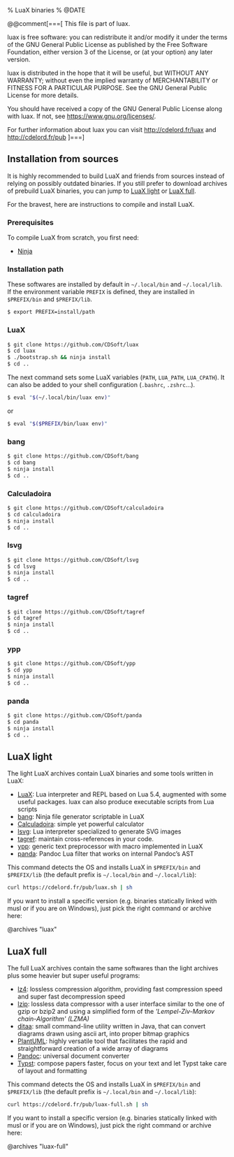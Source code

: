 % LuaX binaries
% @DATE

@@comment[===[
This file is part of luax.

luax is free software: you can redistribute it and/or modify
it under the terms of the GNU General Public License as published by
the Free Software Foundation, either version 3 of the License, or
(at your option) any later version.

luax is distributed in the hope that it will be useful,
but WITHOUT ANY WARRANTY; without even the implied warranty of
MERCHANTABILITY or FITNESS FOR A PARTICULAR PURPOSE.  See the
GNU General Public License for more details.

You should have received a copy of the GNU General Public License
along with luax.  If not, see <https://www.gnu.org/licenses/>.

For further information about luax you can visit
http://cdelord.fr/luax and http://cdelord.fr/pub
]===]

## Installation from sources

It is highly recommended to build LuaX and friends from sources instead of relying on possibly outdated binaries.
If you still prefer to download archives of prebuild LuaX binaries,
you can jump to [LuaX light](#luax-light) or [LuaX full](#luax-full).

For the bravest, here are instructions to compile and install LuaX.

### Prerequisites

To compile LuaX from scratch, you first need:

- [Ninja](https://ninja-build.org/)

### Installation path

These softwares are installed by default in `~/.local/bin` and `~/.local/lib`.
If the environment variable `PREFIX` is defined, they are installed in `$PREFIX/bin` and `$PREFIX/lib`.

``` sh
$ export PREFIX=install/path
```

### LuaX

``` sh
$ git clone https://github.com/CDSoft/luax
$ cd luax
$ ./bootstrap.sh && ninja install
$ cd ..
```

The next command sets some LuaX variables (`PATH`, `LUA_PATH`, `LUA_CPATH`).
It can also be added to your shell configuration (`.bashrc`, `.zshrc`...).

``` sh
$ eval "$(~/.local/bin/luax env)"
```

or

``` sh
$ eval "$($PREFIX/bin/luax env)"
```

### bang

``` sh
$ git clone https://github.com/CDSoft/bang
$ cd bang
$ ninja install
$ cd ..
```

### Calculadoira

``` sh
$ git clone https://github.com/CDSoft/calculadoira
$ cd calculadoira
$ ninja install
$ cd ..
```

### lsvg

``` sh
$ git clone https://github.com/CDSoft/lsvg
$ cd lsvg
$ ninja install
$ cd ..
```

### tagref

``` sh
$ git clone https://github.com/CDSoft/tagref
$ cd tagref
$ ninja install
$ cd ..
```

### ypp

``` sh
$ git clone https://github.com/CDSoft/ypp
$ cd ypp
$ ninja install
$ cd ..
```

### panda

``` sh
$ git clone https://github.com/CDSoft/panda
$ cd panda
$ ninja install
$ cd ..
```

## LuaX light

The light LuaX archives contain LuaX binaries and some tools written in LuaX:

- [LuaX](https://cdelord.fr/luax): Lua interpreter and REPL based on Lua 5.4, augmented with some useful packages. luax can also produce executable scripts from Lua scripts
- [bang](https://cdelord.fr/bang): Ninja file generator scriptable in LuaX
- [Calculadoira](https://cdelord.fr/calculadoira): simple yet powerful calculator
- [lsvg](https://cdelord.fr/lsvg): Lua interpreter specialized to generate SVG images
- [tagref](https://cdelord.fr/tagref): maintain cross-references in your code.
- [ypp](https://cdelord.fr/ypp): generic text preprocessor with macro implemented in LuaX
- [panda](https://cdelord.fr/panda): Pandoc Lua filter that works on internal Pandoc’s AST

This command detects the OS and installs LuaX in `$PREFIX/bin` and `$PREFIX/lib` (the default prefix is `~/.local/bin` and `~/.local/lib`):

``` sh
curl https://cdelord.fr/pub/luax.sh | sh
```

If you want to install a specific version (e.g. binaries statically linked with musl or if you are on Windows),
just pick the right command or archive here:

@archives "luax"

## LuaX full

The full LuaX archives contain the same softwares than the light archives plus some heavier but super useful programs:

- [lz4](https://lz4.org/): lossless compression algorithm, providing fast compression speed and super fast decompression speed
- [lzip](https://www.nongnu.org/lzip/): lossless data compressor with a user interface similar to the one of gzip or bzip2 and using a simplified form of the *'Lempel-Ziv-Markov chain-Algorithm' (LZMA)*
- [ditaa](https://ditaa.sourceforge.net/): small command-line utility written in Java, that can convert diagrams drawn using ascii art, into proper bitmap graphics
- [PlantUML](https://plantuml.com/): highly versatile tool that facilitates the rapid and straightforward creation of a wide array of diagrams
- [Pandoc](https://pandoc.org/): universal document converter
- [Typst](https://typst.app/): compose papers faster, focus on your text and let Typst take care of layout and formatting

This command detects the OS and installs LuaX in `$PREFIX/bin` and `$PREFIX/lib` (the default prefix is `~/.local/bin` and `~/.local/lib`):

``` sh
curl https://cdelord.fr/pub/luax-full.sh | sh
```

If you want to install a specific version (e.g. binaries statically linked with musl or if you are on Windows),
just pick the right command or archive here:

@archives "luax-full"
